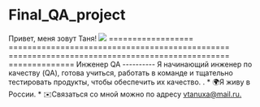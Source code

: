 # Final_QA_project
Привет, меня зовут Таня! ![](https://user-images.githubusercontent.com/18350557/176309783-0785949b-9127-417c-8b55-ab5a4333674e.gif) ================== =============================================== =============================================== ============== Инженер QA ---------- Я начинающий инженер по качеству (QA), готова учиться, работать в команде и тщательно тестировать продукты, чтобы обеспечить их качество. . * 🌍Я живу в России. * ✉️Связаться со мной можно по адресу [vtanuxa@mail.ru.](mailto:vtanuxa@mail.ru)[](mailto:vtanuxa@mail.ru)
